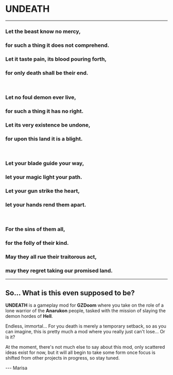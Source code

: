 # UNDEATH
---

### Let the beast know no mercy,
### for such a thing it does not comprehend.
### Let it taste pain, its blood pouring forth,
### for only death shall be their end.
<br/>

### Let no foul demon ever live,
### for such a thing it has no right.
### Let its very existence be undone,
### for upon this land it is a blight.
<br/>

### Let your blade guide your way,
### let your magic light your path.
### Let your gun strike the heart,
### let your hands rend them apart.
<br/>

### For the sins of them all,
### for the folly of their kind.
### May they all rue their traitorous act,
### may they regret taking our promised land.
---

## So... What is this even supposed to be?

**UNDEATH** is a gameplay mod for **GZDoom** where you take on the role of a lone warrior of the **Anarukon** people, tasked with the mission of slaying the demon hordes of **Hell**.

Endless, immortal... For you death is merely a temporary setback, so as you can imagine, this is pretty much a mod where you really just can't lose... Or is it?

At the moment, there's not much else to say about this mod, only scattered ideas exist for now, but it will all begin to take some form once focus is shifted from other projects in progress, so stay tuned.

--- Marisa